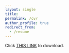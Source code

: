 ```yaml
---
layout: single
title:
permalink: /cv/
author_profile: true
redirect_from:
  - /resume
---
```


Click [THIS LINK](https://assamidanov.github.io/files/anuar_cv_updated_Oct_2022.pdf) to download.
